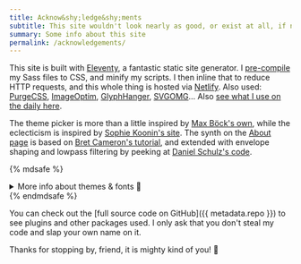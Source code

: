```yaml
---
title: Acknow&shy;ledge&shy;ments
subtitle: This site wouldn't look nearly as good, or exist at all, if not for…
summary: Some info about this site
permalink: /acknowledgements/
---
```


This site is built with [Eleventy](https://www.11ty.dev/), a fantastic static site generator. I [pre-compile](/blog/eleventy-asset-pipeline-precompiled-assets/) my Sass files to CSS, and minify my scripts. I then inline that to reduce HTTP requests, and this whole thing is hosted via [Netlify](https://netlify.com/). Also used: [PurgeCSS](https://purgecss.com), [ImageOptim](https://imageoptim.com/mac), [GlyphHanger](https://github.com/zachleat/glyphhanger), [SVGOMG](https://jakearchibald.github.io/svgomg/)… Also [see what I use on the daily here](/uses).

The theme picker is more than a little inspired by [Max Böck's own](https://mxb.dev), while the eclecticism is inspired by [Sophie Koonin's site](https://localghost.dev/). The synth on the [About page](/about/) is based on [Bret Cameron's tutorial](https://css-tricks.com/how-to-code-a-playable-synth-keyboard/), and extended with envelope shaping and lowpass filtering by peeking at [Daniel Schulz's code](https://iamschulz.com/building-a-synthesizer-in-javascript/).

{% mdsafe %}
<details class="expander">
    <summary class="cta expander-cta | u-width100" style="--btn-justify-content:center">More info about themes &amp; fonts 🎨</summary>
    <div class="expander-content">
        <ul class="list-bullet-offset">
            <li><strong>Dusk:</strong> A neon-infused, retrowave-inspired theme which is basically my entire online personality. It uses the gorgeous <a href="https://www.readvisions.com/marvin">Marvin Visions</a> typeface.</li>
            <li><strong>Dawn:</strong> This very-off-white theme aims to be a light-mode version of Dusk, with enough changes to give it its own spin.</li>
            <li><strong>Vapor:</strong> A vaporwave interpretation of a theme which was a lot of fun to make, I'll thank Sophie Koonin here again for embracing this aesthetic! <a href="https://www.dafont.com/vcr-osd-mono.font">VCR OSD Mono</a> was the obvious typeface choice.</li>
            <li><strong>Y2K:</strong> I grew up using Windows 98 and XP, so I kinda had to make this one as a little hommage. Don't miss out on the footer logo.</li>
            <li><strong>Neo-Tokyo:</strong> Retrowave is cool, but dystopian cyberpunk styles are cool too. This one is a little Akira-flavoured! The wide-as-heck headings are set in <a href="https://fonts.google.com/specimen/Syncopate">Syncopate</a>.</li>
            <li><strong>Campfire:</strong> Opposite from the previous one, this takes heavy inspiration from the video game Firewatch and <a href="http://ollymoss.com/#/firewatch/">Olly Moss</a>'s beautiful artwork, and goes for a "national parks" vibe, with headings looking perfect in <a href="https://www.dafont.com/hagona.font">Hagona</a>, and the shape of Mount Blanc in the homepage background, which is sometimes visible from my home town. The hero sections used most of <a href="https://codepen.io/scottkellum/details/poOWGQg">Scott Kellum</a>'s code for generative topography. (oh and also, <a href="https://alistairshepherd.uk/">Alistair</a> did all this better)</li>
        </ul>
    </div>
</details>
{% endmdsafe %}

You can check out the [full source code on GitHub]({{ metadata.repo }}) to see plugins and other packages used. I only ask that you don't steal my code and slap your own name on it.

Thanks for stopping by, friend, it is mighty kind of you! 👋